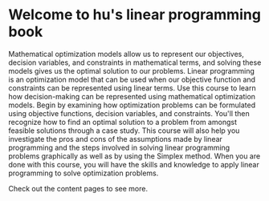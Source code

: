 # Welcome to hu's linear programming book

Mathematical optimization models allow us to represent our objectives, decision variables, and constraints in mathematical terms, and solving these models gives us the optimal solution to our problems. Linear programming is an optimization model that can be used when our objective function and constraints can be represented using linear terms. Use this course to learn how decision-making can be represented using mathematical optimization models. Begin by examining how optimization problems can be formulated using objective functions, decision variables, and constraints. You'll then recognize how to find an optimal solution to a problem from amongst feasible solutions through a case study. This course will also help you investigate the pros and cons of the assumptions made by linear programming and the steps involved in solving linear programming problems graphically as well as by using the Simplex method. When you are done with this course, you will have the skills and knowledge to apply linear programming to solve optimization problems.

Check out the content pages to see more.

```{tableofcontents}
```
